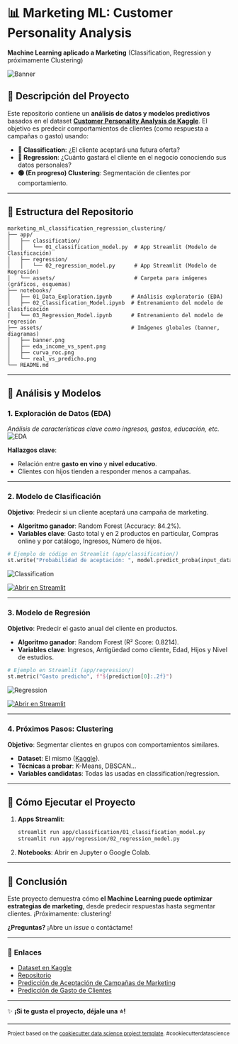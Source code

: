 # 📊 **Marketing ML: Customer Personality Analysis**  
**Machine Learning aplicado a Marketing** (Classification, Regression y próximamente Clustering)  

![Banner](assets/banner.png)  

## 📌 **Descripción del Proyecto**  
Este repositorio contiene un **análisis de datos y modelos predictivos** basados en el dataset **[Customer Personality Analysis de Kaggle](https://www.kaggle.com/datasets/imakash3011/customer-personality-analysis/)**. El objetivo es predecir comportamientos de clientes (como respuesta a campañas o gasto) usando:  
- **🔵 Classification**: ¿El cliente aceptará una futura oferta?  
- **🔴 Regression**: ¿Cuánto gastará el cliente en el negocio conociendo sus datos personales?  
- **🟢 (En progreso) Clustering**: Segmentación de clientes por comportamiento.  

---

## 📂 **Estructura del Repositorio**  
```
marketing_ml_classification_regression_clustering/  
├── app/  
│   ├── classification/  
│   │   └── 01_classification_model.py  # App Streamlit (Modelo de Clasificación)  
│   ├── regression/  
│   │   └── 02_regression_model.py      # App Streamlit (Modelo de Regresión)  
│   └── assets/                         # Carpeta para imágenes (gráficos, esquemas)   
├── notebooks/  
│   ├── 01_Data_Exploration.ipynb      # Análisis exploratorio (EDA)  
│   ├── 02_Classification_Model.ipynb  # Entrenamiento del modelo de clasificación  
│   └── 03_Regression_Model.ipynb      # Entrenamiento del modelo de regresión  
├── assets/                            # Imágenes globales (banner, diagramas)   
│   ├── banner.png  
│   ├── eda_income_vs_spent.png  
│   ├── curva_roc.png
│   └── real_vs_predicho.png  
└── README.md  
```

---

## 🧠 **Análisis y Modelos**  

### 1. **Exploración de Datos (EDA)**  
*Análisis de características clave como ingresos, gastos, educación, etc.*  
![EDA](assets/eda_income_vs_spent.png) 

**Hallazgos clave**:  
- Relación entre **gasto en vino** y **nivel educativo**.  
- Clientes con hijos tienden a responder menos a campañas.  

---

### 2. **Modelo de Clasificación**  
**Objetivo**: Predecir si un cliente aceptará una campaña de marketing.  
- **Algoritmo ganador**: Random Forest (Accuracy: 84.2%).  
- **Variables clave**: Gasto total y en 2 productos en particular, Compras online y por catálogo, Ingresos, Número de hijos.  

```python
# Ejemplo de código en Streamlit (app/classification/)
st.write("Probabilidad de aceptación: ", model.predict_proba(input_data)[0][1])
```

![Classification](assets/curva_roc.png) 

[![Abrir en Streamlit](https://img.shields.io/badge/Abrir_en_Streamlit-FF4B4B?style=for-the-badge&logo=Streamlit&logoColor=white)](https://marketingmlclassificationregressionclustering-2apkcvnbir7q4iuc.streamlit.app) 

---

### 3. **Modelo de Regresión**  
**Objetivo**: Predecir el gasto anual del cliente en productos.  
- **Algoritmo ganador**: Random Forest (R² Score: 0.8214).  
- **Variables clave**: Ingresos, Antigüedad como cliente, Edad, Hijos y Nivel de estudios.  

```python
# Ejemplo en Streamlit (app/regression/)
st.metric("Gasto predicho", f"${prediction[0]:.2f}")
```

![Regression](assets/real_vs_predicho.png) 

[![Abrir en Streamlit](https://img.shields.io/badge/Abrir_en_Streamlit-FF4B4B?style=for-the-badge&logo=Streamlit&logoColor=white)](https://funkykespain-marketing--appregression02-regression-model-rjzlvk.streamlit.app) 

---

### 4. **Próximos Pasos: Clustering**  
**Objetivo**: Segmentar clientes en grupos con comportamientos similares.  
- **Dataset**: El mismo ([Kaggle](https://www.kaggle.com/datasets/imakash3011/customer-personality-analysis/)).  
- **Técnicas a probar**: K-Means, DBSCAN...
- **Variables candidatas**: Todas las usadas en classification/regression.   

---

## 🚀 **Cómo Ejecutar el Proyecto**  
1. **Apps Streamlit**:  
   ```bash
   streamlit run app/classification/01_classification_model.py
   streamlit run app/regression/02_regression_model.py
   ```  
2. **Notebooks**: Abrir en Jupyter o Google Colab.  

---

## 🌟 **Conclusión**  
Este proyecto demuestra cómo **el Machine Learning puede optimizar estrategias de marketing**, desde predecir respuestas hasta segmentar clientes. ¡Próximamente: clustering!  

**¿Preguntas?** ¡Abre un *issue* o contáctame!  

--- 

### 🔗 **Enlaces**  
- [Dataset en Kaggle](https://www.kaggle.com/datasets/imakash3011/customer-personality-analysis/)  
- [Repositorio](https://github.com/funkykespain/marketing_ml_classification_regression_clustering/)  
- [Predicción de Aceptación de Campañas de Marketing](https://marketingmlclassificationregressionclustering-2apkcvnbir7q4iuc.streamlit.app/) 
- [Predicción de Gasto de Clientes](https://funkykespain-marketing--appregression02-regression-model-rjzlvk.streamlit.app/) 

--- 

✨ **¡Si te gusta el proyecto, déjale una ⭐!**  

--------

<p><small>Project based on the <a target="_blank" href="https://drivendata.github.io/cookiecutter-data-science/">cookiecutter data science project template</a>. #cookiecutterdatascience</small></p>
